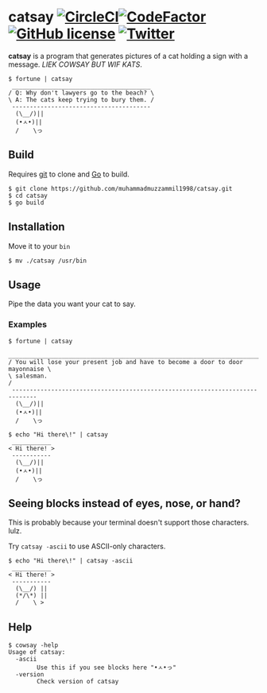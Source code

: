 # catsay [![CircleCI](https://circleci.com/gh/muhammadmuzzammil1998/catsay.svg?style=svg)](https://circleci.com/gh/muhammadmuzzammil1998/catsay)[![CodeFactor](https://www.codefactor.io/repository/github/muhammadmuzzammil1998/catsay/badge)](https://www.codefactor.io/repository/github/muhammadmuzzammil1998/catsay) [![GitHub license](https://img.shields.io/github/license/muhammadmuzzammil1998/catsay.svg)](https://github.com/muhammadmuzzammil1998/catsay/blob/master/LICENSE) [![Twitter](https://img.shields.io/twitter/url/https/github.com/muhammadmuzzammil1998/catsay.svg?style=social)](https://twitter.com/intent/tweet?text=Wow:&url=https%3A%2F%2Fgithub.com%2Fmuhammadmuzzammil1998%2Fcatsay)

**catsay** is a program that generates pictures of a cat holding a sign with a message. *LIEK COWSAY BUT WIF KATS*.
```
$ fortune | catsay
 _______________________________________
/ Q: Why don't lawyers go to the beach? \
\ A: The cats keep trying to bury them. /
 ---------------------------------------
  (\__/)||
  (•ㅅ•)||
  /    \っ
```

## Build
Requires [git](https://git-scm.com/download/win) to clone and [Go](https://golang.org/dl/) to build.
```
$ git clone https://github.com/muhammadmuzzammil1998/catsay.git
$ cd catsay
$ go build
```

## Installation
Move it to your `bin`
```
$ mv ./catsay /usr/bin
```

## Usage
Pipe the data you want your cat to say.
### Examples
```
$ fortune | catsay
 _____________________________________________________________________________
/ You will lose your present job and have to become a door to door mayonnaise \
\ salesman.                                                                   /
 -----------------------------------------------------------------------------
  (\__/)||
  (•ㅅ•)||
  /    \っ

$ echo "Hi there\!" | catsay
 ___________
< Hi there! >
 -----------
  (\__/)||
  (•ㅅ•)||
  /    \っ
```

## Seeing blocks instead of eyes, nose, or hand?
This is probably because your terminal doesn't support those characters. lulz.

Try `catsay -ascii` to use ASCII-only characters. 
```
$ echo "Hi there\!" | catsay -ascii
 ___________
< Hi there! >
 -----------
  (\__/) ||
  (*/\*) ||
  /    \ >
```

## Help
```
$ cowsay -help
Usage of catsay:
  -ascii
        Use this if you see blocks here "•ㅅ•っ"
  -version
        Check version of catsay
```
